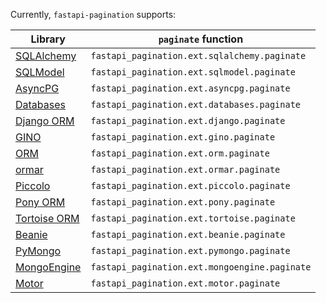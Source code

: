 Currently, `fastapi-pagination` supports:

| Library                                                                | `paginate` function                           | 
|------------------------------------------------------------------------|-----------------------------------------------|
| [SQLAlchemy](https://docs.sqlalchemy.org/en/14/orm/quickstart.html)    | `fastapi_pagination.ext.sqlalchemy.paginate`  |
| [SQLModel](https://sqlmodel.tiangolo.com/)                             | `fastapi_pagination.ext.sqlmodel.paginate`    |
| [AsyncPG](https://magicstack.github.io/asyncpg/current/)               | `fastapi_pagination.ext.asyncpg.paginate`     |
| [Databases](https://www.encode.io/databases/)                          | `fastapi_pagination.ext.databases.paginate`   |
| [Django ORM](https://docs.djangoproject.com/en/3.2/topics/db/queries/) | `fastapi_pagination.ext.django.paginate`      |
| [GINO](https://python-gino.org/)                                       | `fastapi_pagination.ext.gino.paginate`        |
| [ORM](https://www.encode.io/orm/)                                      | `fastapi_pagination.ext.orm.paginate`         |
| [ormar](https://collerek.github.io/ormar/)                             | `fastapi_pagination.ext.ormar.paginate`       |
| [Piccolo](https://piccolo-orm.readthedocs.io/en/latest/)               | `fastapi_pagination.ext.piccolo.paginate`     |
| [Pony ORM](https://docs.ponyorm.org/)                                  | `fastapi_pagination.ext.pony.paginate`        |
| [Tortoise ORM](https://tortoise-orm.readthedocs.io/en/latest/)         | `fastapi_pagination.ext.tortoise.paginate`    |
| [Beanie](https://roman-right.github.io/beanie/)                        | `fastapi_pagination.ext.beanie.paginate`      |
| [PyMongo](https://pymongo.readthedocs.io/en/stable/)                   | `fastapi_pagination.ext.pymongo.paginate`     |
| [MongoEngine](https://docs.mongoengine.org/)                           | `fastapi_pagination.ext.mongoengine.paginate` |
| [Motor](https://motor.readthedocs.io/en/stable/)                       | `fastapi_pagination.ext.motor.paginate`       |
